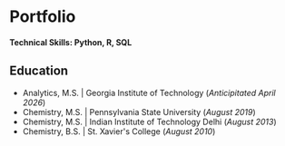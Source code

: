 # Portfolio

#### Technical Skills: Python, R, SQL

## Education
- Analytics, M.S. | Georgia Institute of Technology (_Anticipitated April 2026_) <br>
- Chemistry, M.S. | Pennsylvania State University (_August 2019_)  
- Chemistry, M.S. | Indian Institute of Technology Delhi (_August 2013_)  
- Chemistry, B.S. | St. Xavier's College (_August 2010_)  
